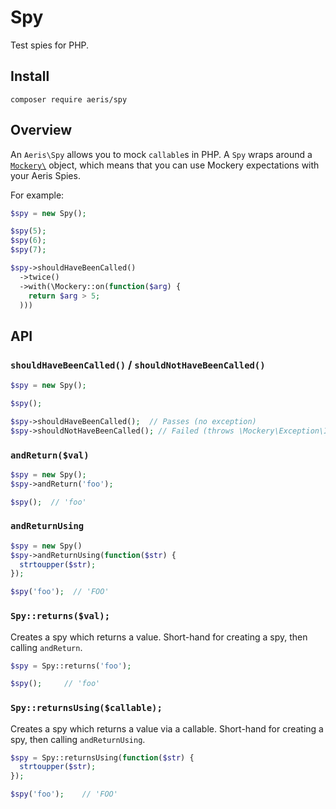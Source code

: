 # Spy

Test spies for PHP.

## Install

```
composer require aeris/spy
```

## Overview

An `Aeris\Spy` allows you to mock `callable`s in PHP. A `Spy` wraps around a [`Mockery\`](http://docs.mockery.io/) object, which means that you can use Mockery expectations with your Aeris Spies.

For example:

```php
$spy = new Spy();

$spy(5);
$spy(6);
$spy(7);

$spy->shouldHaveBeenCalled()
  ->twice()
  ->with(\Mockery::on(function($arg) {
    return $arg > 5;
  )))
```

## API

### `shouldHaveBeenCalled()` / `shouldNotHaveBeenCalled()`

```php
$spy = new Spy();

$spy();

$spy->shouldHaveBeenCalled();  // Passes (no exception)
$spy->shouldNotHaveBeenCalled(); // Failed (throws \Mockery\Exception\InvalidCountException)
```

### `andReturn($val)`

```php
$spy = new Spy();
$spy->andReturn('foo');

$spy();  // 'foo'
```

### `andReturnUsing`

```php
$spy = new Spy()
$spy->andReturnUsing(function($str) {
  strtoupper($str);
});

$spy('foo');  // 'FOO'
```

### `Spy::returns($val);`

Creates a spy which returns a value. Short-hand for creating a spy, then calling `andReturn`.

```php
$spy = Spy::returns('foo');

$spy(); 	// 'foo'
```

### `Spy::returnsUsing($callable);`

Creates a spy which returns a value via a callable. Short-hand for creating a spy, then calling `andReturnUsing`.

```php
$spy = Spy::returnsUsing(function($str) {
  strtoupper($str);
});

$spy('foo'); 	// 'FOO'
```